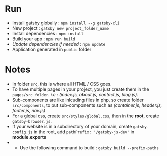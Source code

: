 # Run

- Install gatsby globally : `npm install --g gatsby-cli`
- New project : `gatsby new project_folder_name`
- Install dependencies : `npm install`
- Build your app : `npm run build`
- *Update dependencies if needed* : `npm update`
- Application generated in `public` folder

# Notes

- In folder `src`, this is where all HTML / CSS goes.
- To have multiple pages in your project, you just create them in the `pages/src folder`. *i.e : (index.js, about.js, contact.js, blog.js)*.
- Sub-components are like inlcuding files in php, so create folder `src/components`, to put sub-components such as *(container.js, header.js, footer.js, nav.js)*
- For a global css, create `src/styles/global.css`, then in the **root**, create `gatsby-browser.js`.
- If your website is in a subdirectory of your domain, create `gatsby-config.js` in the root, add `pathPrefix: '/gatsby-js-dev'` in **module.exports**
- - Use the following command to build : `gatsby build --prefix-paths`